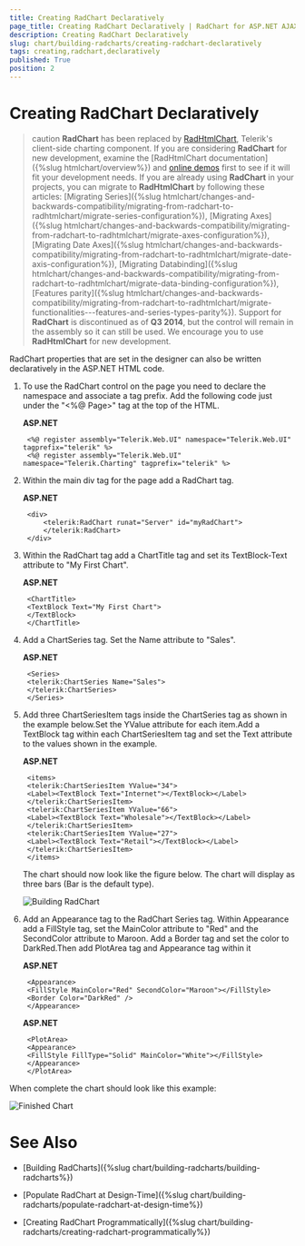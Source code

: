 ```yaml
---
title: Creating RadChart Declaratively
page_title: Creating RadChart Declaratively | RadChart for ASP.NET AJAX Documentation
description: Creating RadChart Declaratively
slug: chart/building-radcharts/creating-radchart-declaratively
tags: creating,radchart,declaratively
published: True
position: 2
---
```


# Creating RadChart Declaratively

>caution  **RadChart** has been replaced by [RadHtmlChart](https://www.telerik.com/products/aspnet-ajax/html-chart.aspx), Telerik's client-side charting component. If you are considering **RadChart** for new development, examine the [RadHtmlChart documentation]({%slug htmlchart/overview%}) and [online demos](https://demos.telerik.com/aspnet-ajax/htmlchart/examples/overview/defaultcs.aspx) first to see if it will fit your development needs. If you are already using **RadChart** in your projects, you can migrate to **RadHtmlChart** by following these articles: [Migrating Series]({%slug htmlchart/changes-and-backwards-compatibility/migrating-from-radchart-to-radhtmlchart/migrate-series-configuration%}), [Migrating Axes]({%slug htmlchart/changes-and-backwards-compatibility/migrating-from-radchart-to-radhtmlchart/migrate-axes-configuration%}), [Migrating Date Axes]({%slug htmlchart/changes-and-backwards-compatibility/migrating-from-radchart-to-radhtmlchart/migrate-date-axis-configuration%}), [Migrating Databinding]({%slug htmlchart/changes-and-backwards-compatibility/migrating-from-radchart-to-radhtmlchart/migrate-data-binding-configuration%}), [Features parity]({%slug htmlchart/changes-and-backwards-compatibility/migrating-from-radchart-to-radhtmlchart/migrate-functionalities---features-and-series-types-parity%}). Support for **RadChart** is discontinued as of **Q3 2014**, but the control will remain in the assembly so it can still be used. We encourage you to use **RadHtmlChart** for new development.

RadChart properties that are set in the designer can also be written declaratively in the ASP.NET HTML code.

1. To use the RadChart control on the page you need to declare the namespace and associate a tag prefix. Add the following code just under the "<%@ Page>" tag at the top of the HTML.

	**ASP.NET**

		<%@ register assembly="Telerik.Web.UI" namespace="Telerik.Web.UI" tagprefix="telerik" %>
		<%@ register assembly="Telerik.Web.UI" namespace="Telerik.Charting" tagprefix="telerik" %>

1. Within the main div tag for the page add a RadChart tag.

	**ASP.NET**

		<div>
			<telerik:RadChart runat="Server" id="myRadChart">
			</telerik:RadChart>
		</div>

1. Within the RadChart tag add a ChartTitle tag and set its TextBlock-Text attribute to "My First Chart".

	**ASP.NET**

		<ChartTitle>
		<TextBlock Text="My First Chart">
		</TextBlock>
		</ChartTitle> 

1. Add a ChartSeries tag. Set the Name attribute to "Sales".

	**ASP.NET**

		<Series>
		<telerik:ChartSeries Name="Sales">
		</telerik:ChartSeries>
		</Series> 

1. Add three ChartSeriesItem tags inside the ChartSeries tag as shown in the example below.Set the YValue attribute for each item.Add a TextBlock tag within each ChartSeriesItem tag and set the Text attribute to the values shown in the example.

	**ASP.NET**

		<items>
		<telerik:ChartSeriesItem YValue="34">
		<Label><TextBlock Text="Internet"></TextBlock></Label>
		</telerik:ChartSeriesItem>
		<telerik:ChartSeriesItem YValue="66">
		<Label><TextBlock Text="Wholesale"></TextBlock></Label>
		</telerik:ChartSeriesItem>
		<telerik:ChartSeriesItem YValue="27">
		<Label><TextBlock Text="Retail"></TextBlock></Label>
		</telerik:ChartSeriesItem>
		</items> 

	The chart should now look like the figure below. The chart will display as three bars (Bar is the default type).

	![Building RadChart](images/radchart-building003.png)

1. Add an Appearance tag to the RadChart Series tag. Within Appearance add a FillStyle tag, set the MainColor attribute to "Red" and the SecondColor attribute to Maroon. Add a Border tag and set the color to DarkRed.Then add PlotArea tag and Appearance tag within it

	**ASP.NET**

		<Appearance>
		<FillStyle MainColor="Red" SecondColor="Maroon"></FillStyle>
		<Border Color="DarkRed" />
		</Appearance> 

	**ASP.NET**
	
		<PlotArea>
		<Appearance>
		<FillStyle FillType="Solid" MainColor="White"></FillStyle>
		</Appearance>
		</PlotArea> 

When complete the chart should look like this example:

![Finished Chart](images/radchart-building004.png)

# See Also

 * [Building RadCharts]({%slug chart/building-radcharts/building-radcharts%})

 * [Populate RadChart at Design-Time]({%slug chart/building-radcharts/populate-radchart-at-design-time%})

 * [Creating RadChart Programmatically]({%slug chart/building-radcharts/creating-radchart-programmatically%})
